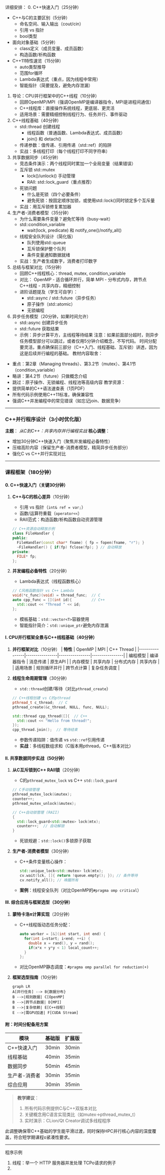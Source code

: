 详细安排：
0. C++快速入门（25分钟）
   - C++与C的主要区别（5分钟）
       * 命名空间、输入输出（cout/cin）
       * 引用 vs 指针
       * bool类型
   - 面向对象基础（5分钟）
       * class定义（成员变量、成员函数）
       * 构造函数/析构函数
   - C++11特性速览（15分钟）
       * auto类型推导
       * 范围for循环
       * Lambda表达式（重点，因为线程中常用）
       * 智能指针（简要提及，避免内存泄漏）
1. 导论：CPU并行框架中的C++线程（10分钟）
   - 回顾OpenMP/MPI（强调OpenMP是编译器指令，MPI是进程间通信）
   - C++线程库：直接操作系统线程，更底层、更灵活
   - 适用场景：需要精细控制线程行为、任务并行、事件驱动
2. C++线程基础（40分钟）
   - std::thread 创建线程
       * 线程函数（普通函数、Lambda表达式、成员函数）
       * join() 和 detach()
   - 传递参数：值传递、引用传递（std::ref）的陷阱
   - 实战：多线程打印（每个线程打印不同字符串）
3. 共享数据同步（45分钟）
   - 竞态条件演示：两个线程同时累加一个全局变量（结果错误）
   - 互斥锁 std::mutex
       * lock()/unlock() 手动管理
       * RAII: std::lock_guard（重点推荐）
   - 死锁问题
       * 什么是死锁（四个必要条件）
       * 避免死锁：按固定顺序加锁，或使用std::lock()同时锁定多个互斥量
   - 实战：用互斥锁修复累加器
4. 生产者-消费者模型（35分钟）
   - 为什么需要条件变量？避免忙等待（busy-wait）
   - std::condition_variable
       * wait(lock, predicate) 和 notify_one()/notify_all()
   - 线程安全队列设计（简化版）
       * 队列使用std::queue
       * 互斥锁保护整个队列
       * 条件变量通知数据就绪
   - 实战：生产者生成数字，消费者打印数字
5. 总结与框架对比（15分钟）
   - 回顾C++线程核心：thread, mutex, condition_variable
   - 对比：
       OpenMP - 适合循环并行，简单
       MPI - 分布式内存，跨节点
       C++线程 - 共享内存，精细控制
   - 进阶话题提及（学生可自学）：
       * std::async / std::future（异步任务）
       * 原子操作（std::atomic）
       * 无锁编程
6. 异步任务模型（20分钟，如果时间允许）
   - std::async 创建异步任务
   - std::future 获取结果
   - 示例：异步计算平方，主线程等待结果
注意：如果前面部分超时，则异步任务模型部分可以跳过，或者仅用5分钟介绍概念，不写代码。
时间分配要灵活，重点确保前三部分（C++入门、线程基础、互斥锁）讲透，因为这是后续并行编程的基础。
教材内容取舍：
  - 重点：第2章（Managing threads）、第3.2节（mutex）、第4.1节（condition_variable）
  - 略讲：第4.2节（future）只做概念介绍
  - 跳过：原子操作、无锁编程、线程池等高级内容
教学资源：
  - 提供简单的C++语法速查表（1页PDF）
  - 所有代码示例使用C++11标准，确保兼容性
  - 强调C++并发编程中的常见错误（如忘记join、数据竞争）

---

### **C++并行程序设计**（3小时优化版）
**主题**： *从C到C++：共享内存并行编程实战*
**核心调整**：
- 增加30分钟C++快速入门（聚焦并发编程必备特性）
- 压缩高阶内容（保留生产者-消费者模型，精简异步任务部分）
- 强化C vs C++并行实现对比

---

### **课程框架**（180分钟）

#### **0. C++快速入门（关键30分钟）**
1. **C++与C的核心差异**（10分钟）
   - 引用 vs 指针（`int& ref = var;`）
   - 函数/运算符重载（`operator<<`）
   - RAII范式：构造函数/析构函数自动资源管理
   ```cpp
   // C++资源自动释放示例
   class FileHandler {
   public:
     FileHandler(const char* fname) { fp = fopen(fname, "r"); }
     ~FileHandler() { if(fp) fclose(fp); } // 自动释放
   private:
     FILE* fp;
   };
   ```

2. **并发编程必备特性**（20分钟）
   - Lambda表达式（线程函数核心）
   ```cpp
   // C风格函数指针 vs C++ Lambda
   void(*c_func)(void) = thread_func;  // C
   auto cpp_func = [](int id){         // C++
     std::cout << "Thread " << id;
   };
   ```
   - 模板基础：`std::vector<T>`容器使用
   - 智能指针简介：`std::unique_ptr`避免内存泄漏

#### **I. CPU并行框架全景与C++线程基础**（40分钟）
1. **并行框架对比**（10分钟）
   | **特性**        | OpenMP         | MPI            | C++ Thread     |
   |----------------|----------------|----------------|----------------|
   | 编程模型        | 编译器指令      | 消息传递        | 原生API        |
   | 内存模型        | 共享内存        | 分布式内存      | 共享内存       |
   | 适用场景        | 规则循环并行    | 跨节点计算      | 复杂任务调度   |

2. **线程生命周期管理**（30分钟）
   - `std::thread`创建/等待（对比`pthread_create`）
   ```cpp
   // C++线程创建 vs C的pthread
   pthread_t c_thread;  // C
   pthread_create(&c_thread, NULL, func, NULL);

   std::thread cpp_thread([]{  // C++
     std::cout << "Hello from thread!";
   });
   cpp_thread.join();  // 等待结束
   ```
   - 参数传递陷阱：值传递 vs `std::ref`引用传递
   - **实战**：多线程数组求和（C版本用pthread，C++版本对比）

#### **II. 共享数据同步实战**（50分钟）
1. **从C互斥锁到C++ RAII锁**（20分钟）
   - C的`pthread_mutex_lock` vs C++ `std::lock_guard`
   ```cpp
   // C手动锁管理
   pthread_mutex_lock(&mutex);
   counter++;
   pthread_mutex_unlock(&mutex);

   // C++自动锁管理 (RAII)
   {
     std::lock_guard<std::mutex> lock(mtx);
     counter++;  // 自动解锁
   }
   ```
   - 死锁规避：`std::lock()`多锁原子获取

2. **生产者-消费者模型**（30分钟）
   - C++条件变量核心操作：
     ```cpp
     std::unique_lock<std::mutex> lck(mtx);
     cv.wait(lck, []{ return !queue.empty(); }); // 条件等待
     cv.notify_all(); // 唤醒所有
     ```
   - **案例**：线程安全队列（对比OpenMP的`#pragma omp critical`）

#### **III. 综合应用与框架选型**（30分钟）
1. **蒙特卡洛π计算实现**（20分钟）
   - C++线程版动态任务分配：
     ```cpp
     auto worker = [&](int start, int end) {
       for(int i=start; i<end; ++i) {
         double x = rand(), y = rand();
         if(x*x + y*y < 1) local_count++;
       }
     };
     ```
   - 对比OpenMP静态调度：`#pragma omp parallel for reduction(+)`

2. **框架选型指南**（10分钟）
   ```mermaid
   graph LR
   A[并行任务] --> B{数据分布}
   B -->|规则数据| C[OpenMP]
   B -->|跨节点数据| D[MPI]
   B -->|复杂依赖| E[C++线程]
   E -->|需GPU加速| F[CUDA Stream]
   ```

#### **附：时间分配备用方案**
| **模块**               | 基础版 | 扩展版 |
|------------------------|--------|--------|
| C++快速入门            | 30min  | 30min  |
| 线程基础               | 40min  | 35min  |
| 数据同步               | 50min  | 45min  |
| 生产者-消费者          | 30min  | 35min  |
| 综合应用               | 30min  | 35min  |

> **教学建议**：
> 1. 所有代码示例提供C与C++双版本对比
> 2. 关键概念用C语言实现类比（如mutex→pthread_mutex_t）
> 3. 实时演示：CLion/Qt Creator调试多线程程序

此调整确保零C++基础的学生能平滑过渡，同时保持HPC并行核心内容的深度覆盖，符合短学期课程o紧凑性要求。

---

程序示例

1. 线程：举一个 HTTP 服务器并发处理 TCPo请求的例子
2. 

